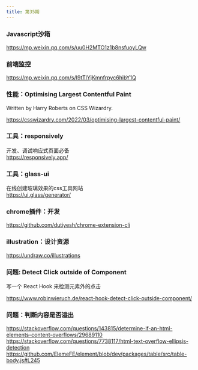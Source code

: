 ```yaml
---
title: 第35期
---
```


### Javascript沙箱

https://mp.weixin.qq.com/s/uu0H2MTO1z1b8nsfuoyLQw

### 前端监控

https://mp.weixin.qq.com/s/I9tTlYjKmnfrpyc6hibY1Q

### 性能：Optimising Largest Contentful Paint
Written by Harry Roberts on CSS Wizardry.<br />

https://csswizardry.com/2022/03/optimising-largest-contentful-paint/

### 工具：responsively

开发、调试响应式页面必备<br />
https://responsively.app/

### 工具：glass-ui

在线创建玻璃效果的css工具网站<br />
https://ui.glass/generator/

### chrome插件：开发

https://github.com/dutiyesh/chrome-extension-cli

### illustration：设计资源

https://undraw.co/illustrations

### 问题: Detect Click outside of Component

写一个 React Hook 来检测元素外的点击<br />

https://www.robinwieruch.de/react-hook-detect-click-outside-component/

### 问题：判断内容是否溢出

https://stackoverflow.com/questions/143815/determine-if-an-html-elements-content-overflows/29689110<br/>
https://stackoverflow.com/questions/7738117/html-text-overflow-ellipsis-detection<br/>
https://github.com/ElemeFE/element/blob/dev/packages/table/src/table-body.js#L245